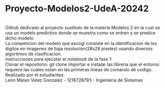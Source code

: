 # Proyecto-Modelos2-UdeA-20242
<br>
Github dedicado al proyecto sustituto de la materia Modelos 2 en la cual se usa un modelo predictivo donde se muestra como se entren y se predice dicho modelo.
<br>
La competicion del modelo que escogi consiste en la identificacion de los digitos en imagenes de baja resolucion(28x28 pixeles) usando diversos algoritmos de clasificacion.
<br>
instrucciones para ejecutar el notebook de la fase 1:
<br>
Clonar el repositorio: git clone <url_del_repositorio>
Importar e instalar las librería que el entorno requiere las cuales estan en las primeras lineas de comando de codigo.
Realizado por el estudiantes: 
<br>
León Mateo Velez Gonzalez - 1216728793 - Ingenieria de Sistemas
<br>
